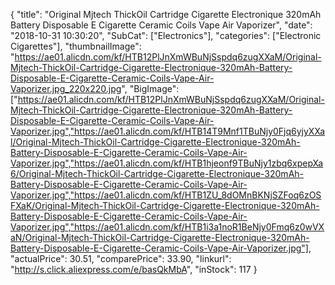 {
	"title": "Original Mjtech ThickOil Cartridge Cigarette Electronique 320mAh Battery Disposable E Cigarette Ceramic Coils Vape Air Vaporizer",
	"date": "2018-10-31 10:30:20",
	"SubCat": ["Electronics"],
	"categories": ["Electronic Cigarettes"],
	"thumbnailImage": "https://ae01.alicdn.com/kf/HTB12PlJnXmWBuNjSspdq6zugXXaM/Original-Mjtech-ThickOil-Cartridge-Cigarette-Electronique-320mAh-Battery-Disposable-E-Cigarette-Ceramic-Coils-Vape-Air-Vaporizer.jpg_220x220.jpg",
	"BigImage": ["https://ae01.alicdn.com/kf/HTB12PlJnXmWBuNjSspdq6zugXXaM/Original-Mjtech-ThickOil-Cartridge-Cigarette-Electronique-320mAh-Battery-Disposable-E-Cigarette-Ceramic-Coils-Vape-Air-Vaporizer.jpg","https://ae01.alicdn.com/kf/HTB14T9Mnf1TBuNjy0Fjq6yjyXXal/Original-Mjtech-ThickOil-Cartridge-Cigarette-Electronique-320mAh-Battery-Disposable-E-Cigarette-Ceramic-Coils-Vape-Air-Vaporizer.jpg","https://ae01.alicdn.com/kf/HTB1hjeonf9TBuNjy1zbq6xpepXa6/Original-Mjtech-ThickOil-Cartridge-Cigarette-Electronique-320mAh-Battery-Disposable-E-Cigarette-Ceramic-Coils-Vape-Air-Vaporizer.jpg","https://ae01.alicdn.com/kf/HTB1ZU_8dOMnBKNjSZFoq6zOSFXaK/Original-Mjtech-ThickOil-Cartridge-Cigarette-Electronique-320mAh-Battery-Disposable-E-Cigarette-Ceramic-Coils-Vape-Air-Vaporizer.jpg","https://ae01.alicdn.com/kf/HTB1i3a1noR1BeNjy0Fmq6z0wVXaN/Original-Mjtech-ThickOil-Cartridge-Cigarette-Electronique-320mAh-Battery-Disposable-E-Cigarette-Ceramic-Coils-Vape-Air-Vaporizer.jpg"],
	"actualPrice": 30.51,
	"comparePrice": 33.90,
	"linkurl": "http://s.click.aliexpress.com/e/basQkMbA",
	"inStock": 117
}
